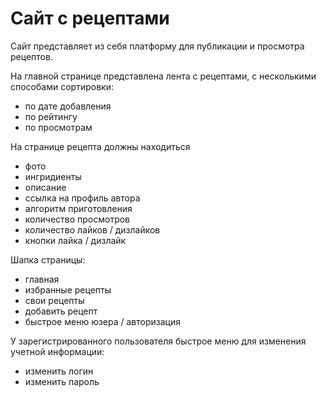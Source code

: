 # Сайт с рецептами

Сайт представляет из себя платформу для публикации и просмотра рецептов.

На главной странице представлена лента с рецептами, с несколькими способами сортировки:
 - по дате добавления
 - по рейтингу
 - по просмотрам

На странице рецепта должны находиться
 - фото
 - ингридиенты
 - описание
 - ссылка на профиль автора
 - алгоритм приготовления
 - количество просмотров
 - количество лайков / дизлайков
 - кнопки лайка / дизлайк

Шапка страницы:
 - главная
 - избранные рецепты
 - свои рецепты
 - добавить рецепт
 - быстрое меню юзера / авторизация

У зарегистрированного пользователя быстрое меню для изменения учетной информации:
 - изменить логин
 - изменить пароль
